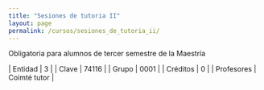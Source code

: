 ```yaml
---
title: "Sesiones de tutoria II"
layout: page
permalink: /cursos/sesiones_de_tutoria_ii/
---
```




Obligatoria para alumnos de tercer semestre de la Maestría

| Entidad | 3 |
| Clave | 74116 |
| Grupo | 0001 |
| Créditos | 0 |
| Profesores | Coimté tutor |

